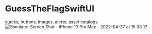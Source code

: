 # GuessTheFlagSwiftUI
stacks, buttons, images, alerts, asset catalogs
![Simulator Screen Shot - iPhone 13 Pro Max - 2022-04-27 at 15 03 17](https://user-images.githubusercontent.com/17832318/165471159-b59624ca-86e0-43eb-932b-ce1e2e1ab5ab.png)
